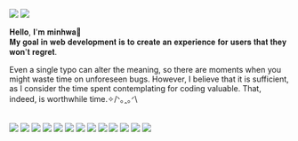 <a href="https://vladek.notion.site/vladek/b5d236988bff498b9a227aa867872dee?v=758022a0c38841148c8830414c0d8d65"><img src="https://img.shields.io/badge/Blog-000000?style=flat-square&logo=notion&logoColor=white"/></a> <a href="mailto:minhwa1224@naver.com"><img src="https://img.shields.io/badge/minhwa1224@naver.com-000000?style=flat-square&logo=gmail&logoColor=white"/></a>

𝐇𝐞𝐥𝐥𝐨, 𝐈'𝐦 𝐦𝐢𝐧𝐡𝐰𝐚🤍  
𝐌𝐲 𝐠𝐨𝐚𝐥 𝐢𝐧 𝐰𝐞𝐛 𝐝𝐞𝐯𝐞𝐥𝐨𝐩𝐦𝐞𝐧𝐭 𝐢𝐬 𝐭𝐨 𝐜𝐫𝐞𝐚𝐭𝐞 𝐚𝐧 𝐞𝐱𝐩𝐞𝐫𝐢𝐞𝐧𝐜𝐞 𝐟𝐨𝐫 𝐮𝐬𝐞𝐫𝐬 𝐭𝐡𝐚𝐭 𝐭𝐡𝐞𝐲 𝐰𝐨𝐧'𝐭 𝐫𝐞𝐠𝐫𝐞𝐭.

Even a single typo can alter the meaning, so there are moments when you might waste time on unforeseen bugs. However, I believe that it is sufficient, as I consider the time spent contemplating for coding valuable. That, indeed, is worthwhile time.✧/ᐠ｡ꞈ｡ᐟ\  
ㅤ

<img src="https://img.shields.io/badge/HTML5-ffffff?style=flat-square&logo=html5&logoColor=black"/> <img src="https://img.shields.io/badge/CSS3-ffffff?style=flat-square&logo=css3&logoColor=black"/> <img src="https://img.shields.io/badge/Tailwind CSS-ffffff?style=flat-square&logo=tailwindcss&logoColor=black"/> <img src="https://img.shields.io/badge/JavaScript-ffffff?style=flat-square&logo=javascript&logoColor=black"/> <img src="https://img.shields.io/badge/TypeScript-ffffff?style=flat-square&logo=typescript&logoColor=black"/>
<img src="https://img.shields.io/badge/Angular-ffffff?style=flat-square&logo=angular&logoColor=black"/> <img src="https://img.shields.io/badge/Next.js-ffffff?style=flat-square&logo=nextdotjs&logoColor=black"/> <img src="https://img.shields.io/badge/React-ffffff?style=flat-square&logo=react&logoColor=black"/> <img src="https://img.shields.io/badge/Node.js-ffffff?style=flat-square&logo=nodedotjs&logoColor=black"/> <img src="https://img.shields.io/badge/WebRTC-ffffff?style=flat-square&logo=webrtc&logoColor=black"/>
<img src="https://img.shields.io/badge/Linux-ffffff?style=flat-square&logo=linux&logoColor=black"/> <img src="https://img.shields.io/badge/AWS-ffffff?style=flat-square&logo=amazonaws&logoColor=black"/> <img src="https://img.shields.io/badge/Git-ffffff?style=flat-square&logo=git&logoColor=black"/>

<!--
<img src="https://img.shields.io/badge/HTML5-E34F26?style=flat-square&logo=html5&logoColor=white"/> <img src="https://img.shields.io/badge/CSS3-1572B6?style=flat-square&logo=css3&logoColor=white"/> <img src="https://img.shields.io/badge/Tailwind CSS-06B6D4?style=flat-square&logo=tailwindcss&logoColor=white"/> <img src="https://img.shields.io/badge/JavaScript-F7DF1E?style=flat-square&logo=javascript&logoColor=white"/> <img src="https://img.shields.io/badge/TypeScript-3178C6?style=flat-square&logo=typescript&logoColor=white"/>

<img src="https://img.shields.io/badge/Angular-0F0F11?style=flat-square&logo=angular&logoColor=white"/> <img src="https://img.shields.io/badge/Next.js-000000?style=flat-square&logo=nextdotjs&logoColor=white"/> <img src="https://img.shields.io/badge/React-61DAFB?style=flat-square&logo=react&logoColor=white"/> <img src="https://img.shields.io/badge/Node.js-339933?style=flat-square&logo=nodedotjs&logoColor=white"/> 

<img src="https://img.shields.io/badge/AWS-232F3E?style=flat-square&logo=amazonaws&logoColor=white"/> <img src="https://img.shields.io/badge/Git-F05032?style=flat-square&logo=git&logoColor=white"/>
-->

<!--
### Hi there 👋

**jominhwa/jominhwa** is a ✨ _special_ ✨ repository because its `README.md` (this file) appears on your GitHub profile.

Here are some ideas to get you started:

- 🔭 I’m currently working on ...
- 🌱 I’m currently learning ...
- 👯 I’m looking to collaborate on ...
- 🤔 I’m looking for help with ...
- 💬 Ask me about ...
- 📫 How to reach me: ...
- 😄 Pronouns: ...
- ⚡ Fun fact: ...
-->

<!--![Anurag's GitHub stats](https://github-readme-stats.vercel.app/api?username=jominhwa&show_icons=true&theme=graywhite)-->
